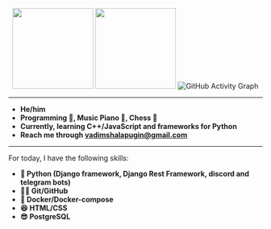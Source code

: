 <!-- <p align="center">
  <img width="150px" src="https://avatars.githubusercontent.com/u/106238244?v=4" align="center" alt="Avatar"/> -->

<p align="center">

  <img height=160px src="https://github-readme-stats.vercel.app/api?username=vadushkin">

  <img height=160px src="https://github-readme-stats.vercel.app/api/top-langs/?username=vadushkin&langs_count=8&layout=compact">
  
  <img alt="GitHub Activity Graph" src="https://activity-graph.herokuapp.com/graph?username=vadushkin&theme=xcode">

---

- **He/him**
- **Programming 💼, Music Piano 🎹, Chess 🥇**
- **Currently, learning С++/JavaScript and frameworks for Python**
- **Reach me through [vadimshalapugin@gmail.com](mailto:vadimshalapugin@gmail.com)**

---

For today, I have the following skills:

* **🐍 Python (Django framework, Django Rest Framework, discord and telegram bots)**
* **🐱‍👤 Git/GitHub**
* **🐋 Docker/Docker-compose**
* **😆 HTML/CSS**
* **😎 PostgreSQL**
